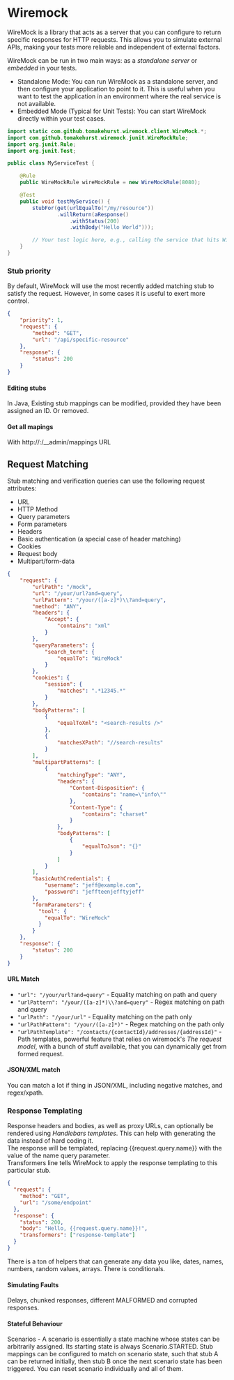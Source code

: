# Wiremock
WireMock is a library that acts as a server that you can configure to return specific responses for HTTP requests.
This allows you to simulate external APIs, making your tests more reliable and independent of external factors.

WireMock can be run in two main ways: as a _standalone server_ or _embedded_ in your tests.
- Standalone Mode:
You can run WireMock as a standalone server, and then configure your application to point to it. This is useful when you
want to test the application in an environment where the real service is not available.
- Embedded Mode (Typical for Unit Tests):
You can start WireMock directly within your test cases.
```java
import static com.github.tomakehurst.wiremock.client.WireMock.*;
import com.github.tomakehurst.wiremock.junit.WireMockRule;
import org.junit.Rule;
import org.junit.Test;

public class MyServiceTest {

    @Rule
    public WireMockRule wireMockRule = new WireMockRule(8080);

    @Test
    public void testMyService() {
        stubFor(get(urlEqualTo("/my/resource"))
                .willReturn(aResponse()
                    .withStatus(200)
                    .withBody("Hello World")));

        // Your test logic here, e.g., calling the service that hits WireMock
    }
}
```

### Stub priority
By default, WireMock will use the most recently added matching stub to satisfy the request. However, in some cases it is
useful to exert more control.

```json
{
    "priority": 1,
    "request": {
        "method": "GET",
        "url": "/api/specific-resource"
    },
    "response": {
        "status": 200
    }
}
```

#### Editing stubs
In Java, Existing stub mappings can be modified, provided they have been assigned an ID. Or removed.

#### Get all mapings
With http://<host>:<port>/__admin/mappings URL


## Request Matching
Stub matching and verification queries can use the following request attributes:
- URL
- HTTP Method
- Query parameters
- Form parameters
- Headers
- Basic authentication (a special case of header matching)
- Cookies
- Request body
- Multipart/form-data

```json
{
    "request": {
        "urlPath": "/mock",
        "url": "/your/url?and=query",
        "urlPattern": "/your/([a-z]*)\\?and=query",
        "method": "ANY",
        "headers": {
            "Accept": {
                "contains": "xml"
            }
        },
        "queryParameters": {
            "search_term": {
                "equalTo": "WireMock"
            }
        },
        "cookies": {
            "session": {
                "matches": ".*12345.*"
            }
        },
        "bodyPatterns": [
            {
                "equalToXml": "<search-results />"
            },
            {
                "matchesXPath": "//search-results"
            }
        ],
        "multipartPatterns": [
            {
                "matchingType": "ANY",
                "headers": {
                    "Content-Disposition": {
                        "contains": "name=\"info\""
                    },
                    "Content-Type": {
                        "contains": "charset"
                    }
                },
                "bodyPatterns": [
                    {
                        "equalToJson": "{}"
                    }
                ]
            }
        ],
        "basicAuthCredentials": {
            "username": "jeff@example.com",
            "password": "jeffteenjefftyjeff"
        },
        "formParameters": {
          "tool": {
            "equalTo": "WireMock"
          }
        }
    },
    "response": {
        "status": 200
    }
}
```

#### URL Match
- `"url": "/your/url?and=query"` - Equality matching on path and query
- `"urlPattern": "/your/([a-z]*)\\?and=query"` - Regex matching on path and query
- `"urlPath": "/your/url"` - Equality matching on the path only
- `"urlPathPattern": "/your/([a-z]*)"` - Regex matching on the path only
- `"urlPathTemplate": "/contacts/{contactId}/addresses/{addressId}"` - Path templates, powerful feature that relies on
wiremock's _The request model_, with a bunch of stuff available, that you can dynamically get from formed request.

#### JSON/XML match
You can match a lot if thing in JSON/XML, including negative matches, and regex/xpath.

### Response Templating
Response headers and bodies, as well as proxy URLs, can optionally be rendered using _Handlebars templates_.
This can help with generating the data instead of hard coding it. \
The response will be templated, replacing {{request.query.name}} with the value of the name query parameter. \
Transformers line tells WireMock to apply the response templating to this particular stub.
```json
{
  "request": {
    "method": "GET",
    "url": "/some/endpoint"
  },
  "response": {
    "status": 200,
    "body": "Hello, {{request.query.name}}!",
    "transformers": ["response-template"]
  }
}
```

There is a ton of helpers that can generate any data you like, dates, names, numbers, random values, arrays. There is 
conditionals. 

#### Simulating Faults
Delays, chunked responses, different MALFORMED and corrupted responses.

#### Stateful Behaviour
Scenarios - A scenario is essentially a state machine whose states can be arbitrarily assigned. Its starting state is
always Scenario.STARTED. Stub mappings can be configured to match on scenario state, such that stub A can be returned
initially, then stub B once the next scenario state has been triggered.
You can reset scenario individually and all of them.
